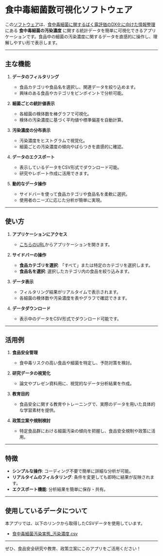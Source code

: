# 食中毒細菌数可視化ソフトウェア

この[ソフトウェア](https://foodcontamiriskapptest-snhhv2zpvszwfmbm6kwhhm.streamlit.app/)は、[食中毒細菌に関するばく露評価のDX化に向けた情報整理](https://github.com/kento-koyama/food_micro_data_risk) にある **食中毒細菌の汚染濃度** に関する統計データを簡単に可視化できるアプリケーションです。食品中の細菌の汚染濃度に関するデータを直感的に操作し、理解しやすい形で表示します。

---
## 主な機能
1. **データのフィルタリング**
   - 食品カテゴリや食品名を選択し、関連データを絞り込めます。
   - 興味のある食品やカテゴリをピンポイントで分析可能。

2. **細菌ごとの統計値表示**
   - 各細菌の検体数を棒グラフで可視化。
   - 検体の汚染濃度に基づく平均値や標準偏差を自動計算。

3. **汚染濃度の分布表示**
   - 汚染濃度をヒストグラムで視覚化。
   - 細菌ごとの汚染濃度の傾向やばらつきを直感的に確認。

4. **データのエクスポート**
   - 表示しているデータをCSV形式でダウンロード可能。
   - 研究やレポート作成に活用できます。

5. **動的なデータ操作**
   - サイドバーを使って食品カテゴリや食品名を柔軟に選択。
   - 使用者のニーズに応じた分析が簡単に実現。

---

## 使い方

1. **アプリケーションにアクセス**
   - [こちらのURL](https://foodcontamiriskapptest-snhhv2zpvszwfmbm6kwhhm.streamlit.app/)からアプリケーションを開きます。

2. **サイドバーの操作**
   - **食品カテゴリを選択**: 「すべて」または特定のカテゴリを選択します。
   - **食品名を選択**: 選択したカテゴリ内の食品を絞り込みます。

3. **データ表示**
   - フィルタリング結果がリアルタイムで表示されます。
   - 各細菌の検体数や汚染濃度を表やグラフで確認できます。

4. **データダウンロード**
   - 表示中のデータをCSV形式でダウンロード可能です。

---

## 活用例

1. **食品安全管理**
   - 食中毒リスクの高い食品や細菌を特定し、予防対策を検討。

2. **研究データの視覚化**
   - 論文やプレゼン資料用に、視覚的なデータ分析結果を作成。

3. **教育目的**
   - 食品安全に関する教育やトレーニングで、実際のデータを用いた具体的な学習素材を提供。

4. **政策立案や規制検討**
   - 特定食品群における細菌汚染の傾向を把握し、食品安全規制や政策に活用。

---

## 特徴

- **シンプルな操作**: コーディング不要で簡単に詳細な分析が可能。
- **リアルタイムのフィルタリング**: 条件を変更しても即時に結果が反映されます。
- **エクスポート機能**: 分析結果を簡単に保存・共有。

---

## 使用しているデータについて

本アプリでは、以下のリンクから取得したCSVデータを使用しています。
- [食中毒細菌汚染実態_汚染濃度.csv](https://github.com/kento-koyama/food_micro_data_risk/blob/main/%E9%A3%9F%E4%B8%AD%E6%AF%92%E7%B4%B0%E8%8F%8C%E6%B1%9A%E6%9F%93%E5%AE%9F%E6%85%8B_%E6%B1%9A%E6%9F%93%E6%BF%83%E5%BA%A6.csv)

---

ぜひ、食品安全研究や教育、政策立案にこのアプリをご活用ください！
